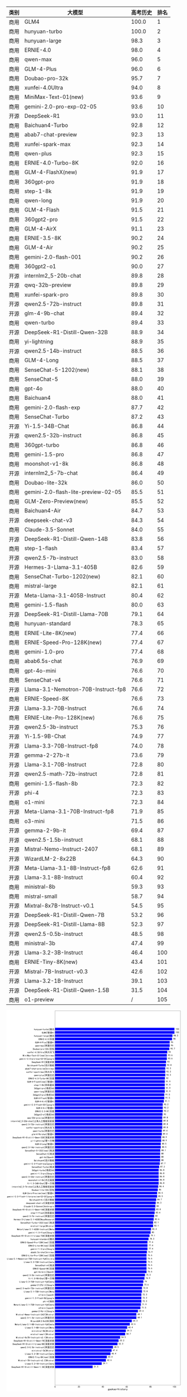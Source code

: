 
| 类别 | 大模型                         | 高考历史 | 排名 |
|-----|------------------------------|---------|----|
|商用|GLM4|100.0|1|
|商用|hunyuan-turbo|100.0|2|
|商用|hunyuan-large|98.3|3|
|商用|ERNIE-4.0|98.0|4|
|商用|qwen-max|96.0|5|
|商用|GLM-4-Plus|96.0|6|
|商用|Doubao-pro-32k|95.7|7|
|商用|xunfei-4.0Ultra|94.0|8|
|商用|MiniMax-Text-01(new)|93.6|9|
|商用|gemini-2.0-pro-exp-02-05|93.6|10|
|开源|DeepSeek-R1|93.0|11|
|商用|Baichuan4-Turbo|92.8|12|
|商用|abab7-chat-preview|92.3|13|
|商用|xunfei-spark-max|92.3|14|
|商用|qwen-plus|92.3|15|
|商用|ERNIE-4.0-Turbo-8K|92.0|16|
|商用|GLM-4-FlashX(new)|91.9|17|
|商用|360gpt-pro|91.9|18|
|商用|step-1-8k|91.9|19|
|商用|qwen-long|91.9|20|
|商用|GLM-4-Flash|91.5|21|
|商用|360gpt2-pro|91.5|22|
|商用|GLM-4-AirX|91.1|23|
|商用|ERNIE-3.5-8K|90.2|24|
|商用|GLM-4-Air|90.2|25|
|商用|gemini-2.0-flash-001|90.2|26|
|商用|360gpt2-o1|90.0|27|
|开源|internlm2_5-20b-chat|89.8|28|
|开源|qwq-32b-preview|89.8|29|
|商用|xunfei-spark-pro|89.8|30|
|开源|qwen2.5-72b-instruct|89.8|31|
|开源|glm-4-9b-chat|89.4|32|
|商用|qwen-turbo|89.4|33|
|开源|DeepSeek-R1-Distill-Qwen-32B|88.9|34|
|商用|yi-lightning|88.9|35|
|开源|qwen2.5-14b-instruct|88.5|36|
|商用|GLM-4-Long|88.5|37|
|商用|SenseChat-5-1202(new)|88.1|38|
|商用|SenseChat-5|88.0|39|
|商用|gpt-4o|88.0|40|
|商用|Baichuan4|88.0|41|
|商用|gemini-2.0-flash-exp|87.7|42|
|商用|SenseChat-Turbo|87.2|43|
|开源|Yi-1.5-34B-Chat|86.8|44|
|开源|qwen2.5-32b-instruct|86.8|45|
|商用|360gpt-turbo|86.8|46|
|商用|gemini-1.5-pro|86.8|47|
|商用|moonshot-v1-8k|86.8|48|
|开源|internlm2_5-7b-chat|86.4|49|
|商用|Doubao-lite-32k|86.0|50|
|商用|gemini-2.0-flash-lite-preview-02-05|85.5|51|
|商用|GLM-Zero-Preview(new)|85.5|52|
|商用|Baichuan4-Air|84.7|53|
|开源|deepseek-chat-v3|84.3|54|
|商用|Claude-3.5-Sonnet|84.0|55|
|开源|DeepSeek-R1-Distill-Qwen-14B|83.8|56|
|商用|step-1-flash|83.4|57|
|开源|qwen2.5-7b-instruct|83.0|58|
|开源|Hermes-3-Llama-3.1-405B|82.6|59|
|商用|SenseChat-Turbo-1202(new)|82.1|60|
|商用|mistral-large|82.1|61|
|开源|Meta-Llama-3.1-405B-Instruct|80.4|62|
|商用|gemini-1.5-flash|80.0|63|
|开源|DeepSeek-R1-Distill-Llama-70B|79.1|64|
|商用|hunyuan-standard|78.3|65|
|商用|ERNIE-Lite-8K(new)|77.4|66|
|商用|ERNIE-Speed-Pro-128K(new)|77.4|67|
|商用|gemini-1.0-pro|77.4|68|
|商用|abab6.5s-chat|76.9|69|
|商用|gpt-4o-mini|76.6|70|
|商用|SenseChat-v4|76.6|71|
|开源|Llama-3.1-Nemotron-70B-Instruct-fp8|76.6|72|
|商用|ERNIE-Speed-8K|76.6|73|
|开源|Llama-3.3-70B-Instruct|76.6|74|
|商用|ERNIE-Lite-Pro-128K(new)|76.6|75|
|开源|qwen2.5-3b-instruct|75.3|76|
|开源|Yi-1.5-9B-Chat|74.9|77|
|开源|Llama-3.3-70B-Instruct-fp8|74.0|78|
|开源|gemma-2-27b-it|73.6|79|
|开源|Llama-3.1-70B-Instruct|72.8|80|
|开源|qwen2.5-math-72b-instruct|72.8|81|
|商用|gemini-1.5-flash-8b|72.3|82|
|开源|phi-4|72.3|83|
|商用|o1-mini|72.3|84|
|开源|Meta-Llama-3.1-70B-Instruct-fp8|71.9|85|
|商用|o3-mini|71.5|86|
|开源|gemma-2-9b-it|69.4|87|
|开源|qwen2.5-1.5b-instruct|68.1|88|
|开源|Mistral-Nemo-Instruct-2407|68.1|89|
|开源|WizardLM-2-8x22B|64.3|90|
|开源|Meta-Llama-3.1-8B-Instruct-fp8|62.6|91|
|开源|Llama-3.1-8B-Instruct|60.4|92|
|商用|ministral-8b|59.3|93|
|商用|mistral-small|58.7|94|
|开源|Mixtral-8x7B-Instruct-v0.1|54.5|95|
|开源|DeepSeek-R1-Distill-Qwen-7B|53.2|96|
|开源|DeepSeek-R1-Distill-Llama-8B|52.3|97|
|开源|qwen2.5-0.5b-instruct|48.5|98|
|商用|ministral-3b|47.4|99|
|开源|Llama-3.2-3B-Instruct|46.4|100|
|商用|ERNIE-Tiny-8K(new)|43.4|101|
|开源|Mistral-7B-Instruct-v0.3|42.6|102|
|开源|Llama-3.2-1B-Instruct|39.1|103|
|开源|DeepSeek-R1-Distill-Qwen-1.5B|31.5|104|
|商用|o1-preview|/|105|


![lin](../pic/gaokao-history.png)
